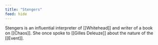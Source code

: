 ```yaml
---
title: "Stengers"
feed: hide
---
```


Stengers is an influential interpreter of [[Whitehead]] and writer of a book on [[Chaos]]. She once spoke to [[Gilles Deleuze]] about the nature of the [[Event]].